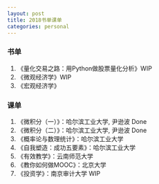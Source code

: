 ```yaml
---
layout: post
title: 2018书单课单
categories: personal 
---
```


### 书单
1. 《量化交易之路：用Python做股票量化分析》WIP
2. 《微观经济学》WIP
3. 《宏观经济学》


### 课单
1. 《微积分（一）》：哈尔滨工业大学, 尹逊波 Done
2. 《微积分（二）》：哈尔滨工业大学, 尹逊波 Done
3. 《概率论与数理统计》：哈尔滨工业大学
4. 《自我塑造：成功五要素》：哈尔滨工业大学 
5. 《有效教学》：云南师范大学
6. 《教你如何做MOOC》：北京大学
7. 《投资学》：南京审计大学 WIP
